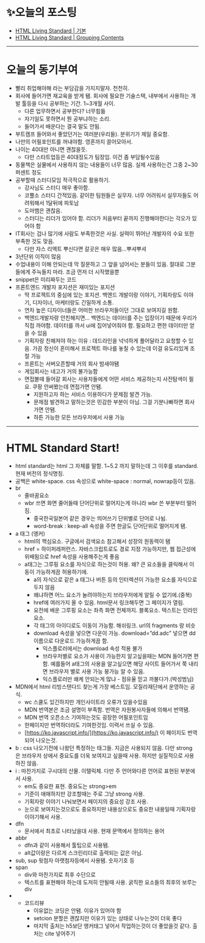 # ✨오늘의 포스팅
- [HTML Living Standard | 기본](https://ryungom.tistory.com/58)
- [HTML Living Standard | Grouping Contents](https://ryungom.tistory.com/69)

---
# 오늘의 동기부여
-   빨리 취업해야해 라는 부담감을 가지지말자. 천천히.
-   회사에 들어가면 재교육을 받게 됌. 회사에 필요한 기술스택, 내부에서 사용하는 개발 툴등을 다시 공부하는 기간. 1~3개월 사이.
    -   다른 업무하면서 공부한다? 너무힘듦
    -   자기일도 못하면서 뭔 공부냐하는 소리.
    -   들어가서 배운다는 결국 말도 안됨.
-   부트캠프 들어와서 좋았던거는 여러분(우리들). 분위기가 제일 중요함.
-   나만의 어필포인트를 꺼내야함. 영혼까지 끌어모아서.
-   나이는 40대만 아니면 괜찮을듯.
    -   다만 스타트업등은 40대정도가 팀장임. 이건 좀 부담될수있음
-   동물책은 실물에서 사용하지 않는 내용들이 너무 많음. 실제 사용하는건 그중 2~30퍼센트 정도
-   공부할때 스터디모임 적극적으로 활용하기.
    -   강사님도 스터디 매우 좋아함.
    -   코뿔소 스터디 간적있음. 같이한 팀원들은 실무자. 너무 어려워서 실무자들도 어려워해서 1달뒤에 파토남
    -   도마뱀은 괜찮음.
    -   스터디는 리더가 있어야 함. 리더가 처음부터 끝까지 진행해야한다는 각오가 있어야 함
-   IT회사는 겁나 많기에 사람도 부족한것은 사실. 실력이 뛰어난 개발자의 수요 또한 부족한 것도 맞음.
    -   다만 자스 리액트 뿌신다면 갈곳은 매우 많음...뿌셔뿌셔
-   3년단위 이직이 많음
-   수업내용이 이해 안되는데 막 질문하고 그 앞을 넘어서는 분들이 있음. 절대로 그분들에게 주늑들지 마라. 조금 먼저 더 시작했을뿐
-   snippet은 미리짜두는 코드
-   프론트엔드 개발자 포지션은 재미있는 포지션
    -   딱 프로젝트의 중심에 있는 포지션. 백엔드 개발이랑 이야기, 기획자랑도 이야기, 디자이너, 마케터랑도 긴밀하게 소통.
    -   연차 높은 디자이너들은 어떠한 브라우저들이던 그대로 보여지길 원함.
    -   백엔드개발자랑 안친해지면... 백엔드는 데이터를 주는 입장이기 때문에 우리가 직접 까야함. 데이터를 까서 ui에 집어넣어줘야 함. 필요하고 편한 데이터만 얻을 수 있음
    -   기획자랑 친해져야 하는 이유 : 데드라인을 넉넉하게 풀어달라고 요청할 수 있음. 가끔 정신이 혼미해서 프로젝트 하나를 놓칠 수 있는데 이걸 유도리있게 조절 가능
    -   프론트는 서버오픈할때 거의 회사 밤새야됌
    -   게임회사는 네고가 거의 불가능함
    -   면접볼때 들어갈 회사는 사용자들에게 어떤 서비스 제공하는지 사전탐색이 필요. 쿠팡 안써봤는데 면접가면 안됌.
        -   지원하고자 하는 서비스 이용하다가 문제점 발견 가능.
        -   문제점 발견하고 말하는것은 민감한 부분이 아님. 그걸 기분나빠하면 회사 가면 안됌.
        -   하튼 가능한 모든 브라우저에서 사용 가능
---
# HTML Standard Start!
-   html standard는 html 그 자체를 말함. 1~5.2 까지 말하는데 그 이후를 standard. 현재 버전의 정식명칭.
-   공백은 white-space. css 속성으로 white-space : normal, nowrap등이 있음.
-   br
    -   줄바꿈요소
    -   wbr 쓰면 화면 줄어들때 단어단위로 떨어지는게 아니라 wbr 쓴 부분부터 떨어짐.
        -   중국한국일본어 같은 경우는 띄어쓰기 단위별로 단어로 나뉨.
        -   word-break : keep-all 속성을 주면 한글도 단어단위로 떨어지게 됌.
-   a 태그 (앵커)
    -   html의 핵심요소. 구글에서 검색요소 참고해서 성장의 원동력이 됌
    -   href = 하이퍼레퍼런스. 자바스크립트로도 경로 지정 가능하지만, 웹 접근성에 위배됨으로 href 속성을 사용해주는게 좋음
    -   a태그는 그루핑 요소를 자식으로 하는것이 허용. 왜? 큰 요소들을 클릭해서 이동이 가능하게끔 허용하기에.
        -   a의 자식으로 같은 a 태그나 버튼 등의 인터렉션이 가능한 요소를 자식으로 두지 않음
        -   왜냐하면 어느 요소가 눌려야하는지 브라우저에게 알릴 수 없기에.(중복)
        -   href에 여러가지 올 수 있음. html문서 링크해두면 그 페이지가 열림.
        -   요전에 배운 그루핑 요소는 좌측 화면 전체까지. 블록요소. 텍스트는 인라인요소.
        -   각 태그의 아이디로도 이동이 가능함. 해쉬링크. url의 fragments 랑 비슷
        -   download 속성을 넣으면 다운이 가능. download=”dd.adc” 넣으면 dd이름으로 다운로드 가능하게끔 함.
            -   익스플로러에서는 download 속성 적용 불가
            -   브라우저별로 요소가 사용이 가능한지 알고싶을때는 MDN 들어가면 편함. 예를들어 a태그의 사용을 알고싶으면 해당 사이트 들어가서 쭉 내리면 브라우저 별로 사용 가능 붕가능 알 수 있음.
            -   익스플로러만 왜케 안되는게 많냐 - 점유율 믿고 까불다가.(박성범님)
-   MDN에서 html 리빙스탠다드 찾는게 가장 베스트임. 모질라재단에서 운영하는 공식.
    -   wc 스쿨도 있긴하지만 개인사이트라 오류가 있을수있음
    -   MDN 번역본은 조금 설명이 부족함. 번역은 자원봉사자들에 의해서 번역됌.
    -   MDN 번역 오픈소스 기여하는것도 굉장한 어필포인트임
    -   한페이지만 번역하더라도 기여한것임. 이력서 쓰실 수 있음.
    -   [https://ko.javascript.info/](https://ko.javascript.info/) 이 페이지도 번역되어 나오는것.
-   b : css 나오기전에 나왔던 특정하는 태그들. 지금은 사용되지 않음. 다만 strong 은 브라우저 상에서 중요도를 더욱 보여지고 싶을때 사용. 하지만 실질적으로 사용하진 않음.
-   i : 마찬가지로 구시대의 산물. 이탤릭체. 다만 주 언어와다른 언어로 표현된 부분에서 사용.
    -   em도 중요한 표현. 중요도는 strong>em
    -   기준이 애매하지만 강조할때는 주로 그냥 strong 사용.
    -   기획자랑 이야기 나눠보면서 페이지의 중요성 강조 사용.
    -   눈으로 보여지는것으로도 중요하지만 내용상으로도 중요한 내용일때 기획자랑 이야기해서 사용.
-   dfn
    -   문서에서 최초로 나타났을대 사용. 현재 문맥에서 정의하는 용어
-   abbr
    -   dfn과 같이 사용해서 툴팁으로 사용됌.
    -   alt값이랑은 다르게 스크린리더로 출력되는 값은 아님.
-   sub, sup 윗첨자 아랫첨자등에서 사용됌. 숫자기호 등
-   span
    -   div와 마찬가지로 최후 수단으로
    -   텍스트를 표현해야 하는데 도저히 안될때 사용. 굵직한 요소들의 최후의 보루는 div
-   
  -   코드리뷰
      -   이유없는 코딩은 안됌. 이유가 있어야 함
      -   setcion 분할은 괜찮지만 이유가 있는 상태로 나누는것이 더욱 좋다
      -   마지막 출처는 h5보단 앵커태그 넣어서 작업하는것이 더 좋았을것 같다. 출처는 cite 넣어주기
